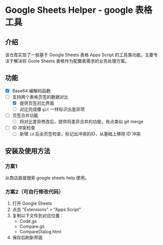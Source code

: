 # Google Sheets Helper - google 表格工具

## 介绍
该仓库实现了一些基于 Google Sheets 表格 Apps Script 的工具类功能，主要专注于解决将 Goole Sheets 表格作为配置表需求的业务处理方案。

## 功能
- [x] Base64 编解码函数
- [ ] 支持两个表格页签的数据对比
  - [x] 提供页签对比界面
  - [ ] 对比完成像 `git` 一样标识出差异项
- [ ] 页签合并功能
  - [ ] 将对比差异修改后，提供将差异合并的功能，有点类似 git merge 
- [ ] ID 冲突检查
  - [ ] 新增 `id` 后全页签检查，标记出冲突的ID，从基础上移除 ID 冲突

## 安装及使用方法

### 方案1
从商店直接搜索 google sheets help 使用。

### 方案2（可自行修改代码）
1. 打开 Google Sheets
2. 点击 "Extensions" > "Apps Script"
3. 复制以下文件到对应位置：
   - Code.gs
   - Compare.gs
   - CompareDialog.html
4. 保存后刷新界面